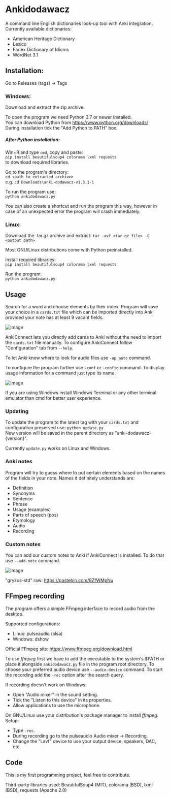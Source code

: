 # Ankidodawacz

A command line English dictionaries look-up tool with Anki integration.<br>
Currently available dictionaries:
- American Heritage Dictionary
- Lexico
- Farlex Dictionary of Idioms
- WordNet 3.1

## Installation:

Go to Releases (tags) -> Tags

### Windows:

Download and extract the zip archive.

To open the program we need Python 3.7 or newer installed.<br>
You can download Python from https://www.python.org/downloads/<br>
During installation tick the "Add Python to PATH" box.

##### After Python installation:<br>

Win+R and type `cmd`, copy and paste:<br>
`pip install beautifulsoup4 colorama lxml requests`<br>
to download required libraries.

Go to the program's directory:<br>
`cd <path to extracted archive>`<br>
e.g. `cd Downloads\anki-dodawacz-v1.3.1-1`

To run the program use:<br>
`python ankidodawacz.py`<br>

You can also create a shortcut and run the program this way, however in case of an unexpected error the program will crash immediately.

### Linux:

Download the .tar.gz archive and extract:
`tar -xvf <tar.gz file> -C <output path>`

Most GNU/Linux distributions come with Python preinstalled.

Install required libraries:<br>
`pip install beautifulsoup4 colorama lxml requests`

Run the program:<br>
`python ankidodawacz.py`

## Usage

Search for a word and choose elements by their index. 
Program will save your choice in a `cards.txt` file which can be
imported directly into Anki provided your note has at least 9 vacant fields.

![image](https://user-images.githubusercontent.com/82805891/136019942-4f6dc200-880c-49cc-92af-f36659312b2d.png)

AnkiConnect lets you directly add cards to Anki without the need to import the `cards.txt` file manually.
To configure AnkiConnect follow "Configuration" tab from `--help`.

To let Anki know where to look for audio files use `-ap auto` command.

To configure the program further use `-conf` or `-config` command.
To display usage information for a command just type its name.

![image](https://user-images.githubusercontent.com/82805891/136023117-961a04a5-34c1-4a12-bc7a-c7d9c58f2f10.png)

If you are using Windows install Windows Terminal or any other terminal emulator than cmd for better user experience.

### Updating
To update the program to the latest tag with your `cards.txt` and configuration preserved use:
`python update.py`<br>
New version will be saved in the parent directory as "anki-dodawacz-{version}".

Currently `update.py` works on Linux and Windows.

### Anki notes

Program will try to guess where to put certain elements based on the names of the fields in your note.
Names it definitely understands are:

- Definition
- Synonyms
- Sentence
- Phrase
- Usage (examples)
- Parts of speech (pos)
- Etymology
- Audio
- Recording

### Custom notes

You can add our custom notes to Anki if AnkiConnect is installed.
To do that use `--add-note` command.

![image](https://user-images.githubusercontent.com/82805891/122020987-c8b45180-cdb4-11eb-9c1f-20fbfb44d0d4.png)

"gryzus-std" raw: https://pastebin.com/9ZfWMpNu

## FFmpeg recording

The program offers a simple FFmpeg interface to record audio from the desktop.

Supported configurations:<br>

- Linux:    pulseaudio (alsa)<br>
- Windows:  dshow

Official FFmpeg site: https://www.ffmpeg.org/download.html

To use _ffmpeg_ first we have to add the executable to the system's $PATH or place it alongside `ankidodawacz.py` file in the program root directory.
To choose your preferred audio device use `--audio-device` command.
To start the recording add the `-rec` option after the search query.

If recording doesn't work on Windows:
- Open "Audio mixer" in the sound setting.
- Tick the "Listen to this device" in its properties.
- Allow applications to use the microphone.

On GNU/Linux use your distribution's package manager to install _ffmpeg_.
Setup:
- Type `-rec`.
- During recording go to the pulseaudio Audio mixer -> Recording.
- Change the "Lavf" device to use your output device, speakers, DAC, etc.

## Code

This is my first programming project, feel free to contribute.

Third-party libraries used: 
BeautifulSoup4 (MIT),
colorama (BSD),
lxml (BSD),
requests (Apache 2.0)
